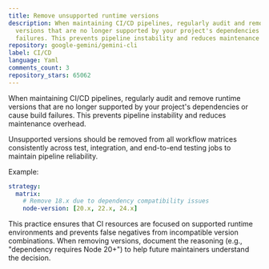 ```yaml
---
title: Remove unsupported runtime versions
description: When maintaining CI/CD pipelines, regularly audit and remove runtime
  versions that are no longer supported by your project's dependencies or cause build
  failures. This prevents pipeline instability and reduces maintenance overhead.
repository: google-gemini/gemini-cli
label: CI/CD
language: Yaml
comments_count: 3
repository_stars: 65062
---
```


When maintaining CI/CD pipelines, regularly audit and remove runtime versions that are no longer supported by your project's dependencies or cause build failures. This prevents pipeline instability and reduces maintenance overhead.

Unsupported versions should be removed from all workflow matrices consistently across test, integration, and end-to-end testing jobs to maintain pipeline reliability.

Example:
```yaml
strategy:
  matrix:
    # Remove 18.x due to dependency compatibility issues
    node-version: [20.x, 22.x, 24.x]
```

This practice ensures that CI resources are focused on supported runtime environments and prevents false negatives from incompatible version combinations. When removing versions, document the reasoning (e.g., "dependency requires Node 20+") to help future maintainers understand the decision.
